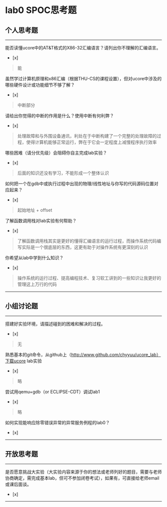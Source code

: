 # lab0 SPOC思考题

## 个人思考题

---

能否读懂ucore中的AT&T格式的X86-32汇编语言？请列出你不理解的汇编语言。
- [x]  

> 能

虽然学过计算机原理和x86汇编（根据THU-CS的课程设置），但对ucore中涉及的哪些硬件设计或功能细节不够了解？
- [x]  

>  中断部分 

请给出你觉得的中断的作用是什么？使用中断有何利弊？
- [x]  

>  处理故障和与外围设备通讯，利处在于中断构建了一个完整的处理故障的过程，使得计算机能够正常运行，弊在于它会一定程度上减慢程序执行效率

哪些困难（请分优先级）会阻碍你自主完成lab实验？
- [x]  

>   后面的知识还没有学习，不能形成一个整体认识

如何把一个在gdb中或执行过程中出现的物理/线性地址与你写的代码源码位置对应起来？
- [x]  

>   起始地址 + offset

了解函数调用栈对lab实验有何帮助？
- [x]  

>   了解函数调用栈其实是更好的懂得汇编语言的运行过程，而操作系统代码编写实际是一个很底层的东西，这更有助于对操作系统有更深刻的认识

你希望从lab中学到什么知识？
- [x]  

>   操作系统的运行过程、提高编程技术、复习软工讲到的一些知识让我更好的管理这上万行的代码

---

## 小组讨论题

---

搭建好实验环境，请描述碰到的困难和解决的过程。
- [x]  

> 无

熟悉基本的git命令，从github上（http://www.github.com/chyyuu/ucore_lab）下载ucore lab实验
- [x]  

> 略

尝试用qemu+gdb（or ECLIPSE-CDT）调试lab1
- [x]  

> 略

如何实现能响应除零错误异常的异常服务例程的lab0？
- [x]  

> 

---

## 开放思考题

---

是否愿意挑战大实验（大实验内容来源于你的想法或老师列好的题目，需要与老师协商确定，需完成基本lab，但可不参加闭卷考试），如果有，可直接给老师email或课后面谈。
- [x]  

>  

---
